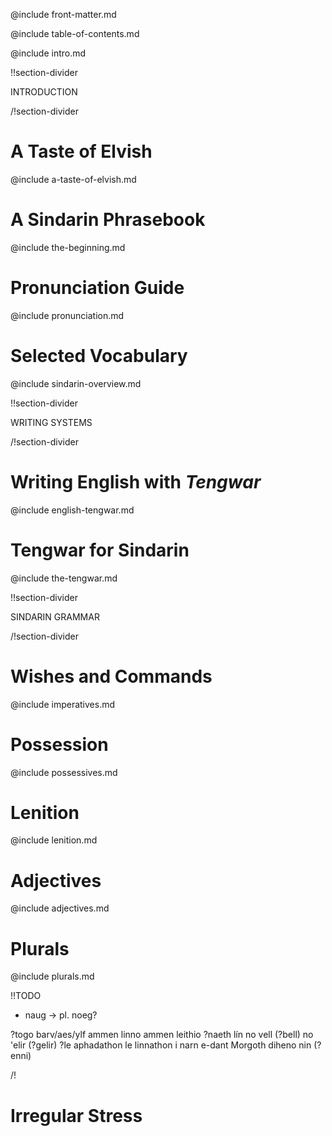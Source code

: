 @include front-matter.md

@include table-of-contents.md

@include intro.md

!!section-divider

INTRODUCTION

/!section-divider

# <a name="a-taste-of-elvish">A Taste of Elvish</a>

@include a-taste-of-elvish.md

# <a name="a-sindarin-phrasebook">A Sindarin Phrasebook</a>

@include the-beginning.md

# <a name="pronunciation-guide">Pronunciation Guide</a>

@include pronunciation.md

# <a name="selected-vocabulary">Selected Vocabulary</a>

@include sindarin-overview.md



!!section-divider

WRITING SYSTEMS

/!section-divider

# <a name="writing-english-with-tengwar">Writing English with <em>Tengwar</em></a>

@include english-tengwar.md

# <a name="tengwar-for-sindarin">Tengwar for Sindarin</a>

@include the-tengwar.md





!!section-divider

SINDARIN GRAMMAR

/!section-divider

# <a name="wishes-and-commands">Wishes and Commands</a>

@include imperatives.md

# <a name="possession">Possession</a>

@include possessives.md

# <a name="lenition">Lenition</a>

@include lenition.md

# <a name="adjectives">Adjectives</a>

@include adjectives.md

# <a name="plurals">Plurals</a>

@include plurals.md

!!TODO

- naug -> pl. noeg?

?togo barv/aes/ylf ammen
linno ammen
leithio ?naeth lín
no vell (?bell)
no 'elir (?gelir)
?le aphadathon
le linnathon i narn e-dant Morgoth
diheno nin (?enni)

/!

# <a name="irregular-stress">Irregular Stress</a>
